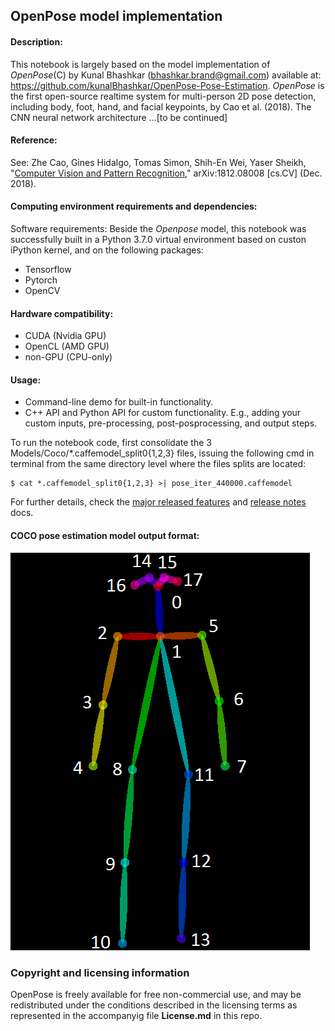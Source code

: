 ## OpenPose model implementation

#### Description:

This notebook is largely based on the model implementation of _OpenPose_(C) by Kunal Bhashkar (<bhashkar.brand@gmail.com>) available at: https://github.com/kunalBhashkar/OpenPose-Pose-Estimation. _OpenPose_ is the first open-source realtime system for multi-person 2D pose detection, including body, foot, hand, and facial keypoints, by Cao et al. (2018). The CNN neural network architecture ...[to be continued]

#### Reference:
See: Zhe Cao, Gines Hidalgo, Tomas Simon, Shih-En Wei, Yaser Sheikh, "[Computer Vision and Pattern Recognition](https://arxiv.org/abs/1812.08008)," arXiv:1812.08008 [cs.CV] (Dec. 2018).

#### Computing environment requirements and dependencies:
Software requirements: Beside the _Openpose_ model, this notebook was successfully built in a Python 3.7.0 virtual environment based on custon iPython kernel, and on the following  packages:<BR>

- Tensorflow
- Pytorch
- OpenCV

#### Hardware compatibility:

- CUDA (Nvidia GPU)
- OpenCL (AMD GPU)
- non-GPU (CPU-only)

#### Usage:
- Command-line demo for built-in functionality.
- C++ API and Python API for custom functionality. E.g., adding your custom inputs, pre-processing, post-posprocessing, and output steps.

To run the notebook code, first consolidate the 3 Models/Coco/*.caffemodel_split0{1,2,3} files, issuing the following cmd in terminal from the same directory level where the files splits are located:

    $ cat *.caffemodel_split0{1,2,3} >| pose_iter_440000.caffemodel

For further details, check the [major released features](https://github.com/CMU-Perceptual-Computing-Lab/openpose/blob/master/doc/07_major_released_features.md) and [release notes](https://github.com/CMU-Perceptual-Computing-Lab/openpose/blob/master/doc/08_release_notes.md) docs.

#### COCO pose estimation model output format:
![COCO pose estimation model output format](coco_pose-estimate-model-ouput-format.png)


### Copyright and licensing information
OpenPose is freely available for free non-commercial use, and may be redistributed under the conditions described in the licensing terms as represented in the accompanyig file **License.md** in this repo.
